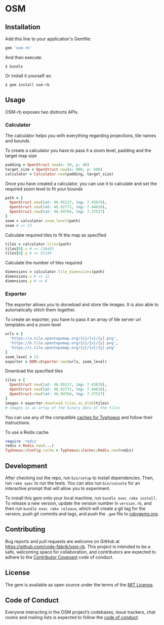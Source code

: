 # OSM

## Installation

Add this line to your application's Gemfile:

```ruby
gem 'osm-rb'
```

And then execute:

    $ bundle

Or install it yourself as:

    $ gem install osm-rb

## Usage

OSM-rb exposes two distincts APIs.

### Calculator

The calculator helps you with everything regarding projections, tile names and bounds.

To create a calculator you have to pass it a zoom level, padding and the target map size

```ruby
padding = OpenStruct.new(x: 50, y: 40)
target_size = OpenStruct.new(x: 800, y: 600)
calculator = Calculator.new(padding, target_size)
```

Once you have created a calculator, you can use it to calculate and set the required zoom
level to fit your bounds

```ruby
path = [
  OpenStruct.new(lat: 46.95127, lng: 7.43878),
  OpenStruct.new(lat: 46.92771, lng: 7.44610),
  OpenStruct.new(lat: 46.94764, lng: 7.37527)
]
zoom = calculator.zoom_level(path)
zoom # => 13
```

Calculate required tiles to fit the map as specified

```ruby
tiles = calculator.tiles(path)
tiles[0].x # => 136485
tiles[0].y # => 92249
```

Calculate the number of tiles required

```ruby
dimensions = calculator.tile_dimensions(path)
dimensions.x # => 12
dimensions.y # => 8
```

### Exporter

The exporter allows you to donwload and store tile images. It is also able to automatically stitch
them together.

To create an exporter, you have to pass it an array of tile server url templates and a zoom level

```ruby
urls = [
  'https://a.tile.opentopomap.org/{z}/{x}/{y}.png',
  'https://b.tile.opentopomap.org/{z}/{x}/{y}.png',
  'https://c.tile.opentopomap.org/{z}/{x}/{y}.png'
]
zoom_level = 13
exporter = OSM::Exporter.new(urls, zoom_level)
```

Download the specified tiles

```ruby
tiles = [
  OpenStruct.new(lat: 46.95127, lng: 7.43878),
  OpenStruct.new(lat: 46.92771, lng: 7.44610),
  OpenStruct.new(lat: 46.94764, lng: 7.37527)
]
images = exporter.download_tiles_as_blob(tiles)
# images is an array of the binary data of the tiles
```

You can use any of the compatible [caches for Typhoeus](https://github.com/typhoeus/typhoeus#caching)
and follow their instructions.

To use a Redis cache

```ruby
require 'redis'
redis = Redis.new(...)
Typhoeus::Config.cache = Typhoeus::Cache::Redis.new(redis)
```



## Development

After checking out the repo, run `bin/setup` to install dependencies. Then, run `rake spec` to run the tests. You can also run `bin/console` for an interactive prompt that will allow you to experiment.

To install this gem onto your local machine, run `bundle exec rake install`. To release a new version, update the version number in `version.rb`, and then run `bundle exec rake release`, which will create a git tag for the version, push git commits and tags, and push the `.gem` file to [rubygems.org](https://rubygems.org).

## Contributing

Bug reports and pull requests are welcome on GitHub at https://github.com/code-fabrik/osm-rb. This project is intended to be a safe, welcoming space for collaboration, and contributors are expected to adhere to the [Contributor Covenant](http://contributor-covenant.org) code of conduct.

## License

The gem is available as open source under the terms of the [MIT License](https://opensource.org/licenses/MIT).

## Code of Conduct

Everyone interacting in the OSM project’s codebases, issue trackers, chat rooms and mailing lists is expected to follow the [code of conduct](https://github.com/code-fabrik/osm-rb/blob/master/CODE_OF_CONDUCT.md).

